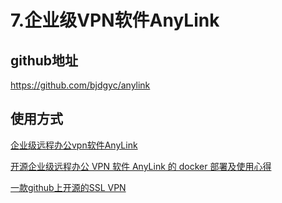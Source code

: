 # 7.企业级VPN软件AnyLink



## github地址

https://github.com/bjdgyc/anylink



## 使用方式


[企业级远程办公vpn软件AnyLink](https://mp.weixin.qq.com/s/Bgc7SspyFcHMkmRkLoDpNg)



[开源企业级远程办公 VPN 软件 AnyLink 的 docker 部署及使用心得](https://www.ioiox.com/archives/128.html)



[一款github上开源的SSL VPN](https://www.isolves.com/it/wlyx/wzjs/2022-04-12/52780.html)


